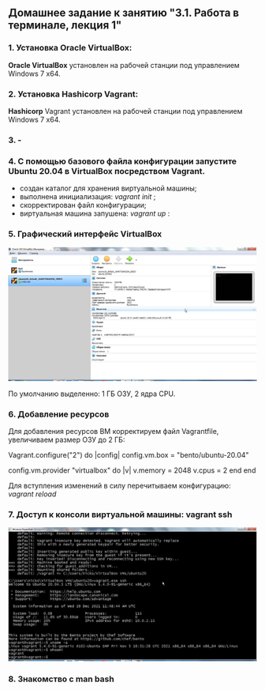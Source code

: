 ## Домашнее задание к занятию "3.1. Работа в терминале, лекция 1"

### 1. Установка Oracle VirtualBox:

**Oracle VirtualBox** установлен на рабочей станции под управлением Windows 7 x64.

### 2. Установка Hashicorp Vagrant:

**Hashicorp** Vagrant установлен на рабочей станции под управлением Windows 7 x64.

### 3. -

### 4. С помощью базового файла конфигурации запустите Ubuntu 20.04 в VirtualBox посредством Vagrant.

- создан каталог для хранения виртуальной машины;
- выполнена инициализация: *vagrant init* ;
- скорректирован файл конфигурации;
- виртуальная машина запушена: *vagrant up* :

### 5. Графический интерфейс VirtualBox

![VirtualBox](virtualbox_ubuntu20.jpg)

По умолчанию выделенно: 1 ГБ ОЗУ, 2 ядра CPU.

### 6. Добавление ресурсов

Для добавления ресурсов ВМ корректируем файл Vagrantfile, увеличиваем размер ОЗУ до 2 ГБ:

Vagrant.configure("2") do |config|
  config.vm.box = "bento/ubuntu-20.04"
  
  config.vm.provider "virtualbox" do |v|
    v.memory = 2048
    v.cpus = 2
  end
end

Для вступления изменений в силу перечитываем конфигурацию: *vagrant reload*

### 7. Доступ к консоли виртуальной машины: vagrant ssh

![VagrantUP](vargant_up.jpg)


### 8. Знакомство с man bash

